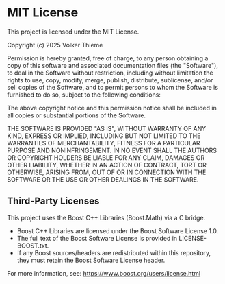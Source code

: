 # MIT License

This project is licensed under the MIT License.

Copyright (c) 2025 Volker Thieme

Permission is hereby granted, free of charge, to any person obtaining a copy
of this software and associated documentation files (the "Software"), to deal
in the Software without restriction, including without limitation the rights
to use, copy, modify, merge, publish, distribute, sublicense, and/or sell
copies of the Software, and to permit persons to whom the Software is
furnished to do so, subject to the following conditions:

The above copyright notice and this permission notice shall be included in
all copies or substantial portions of the Software.

THE SOFTWARE IS PROVIDED "AS IS", WITHOUT WARRANTY OF ANY KIND, EXPRESS OR
IMPLIED, INCLUDING BUT NOT LIMITED TO THE WARRANTIES OF MERCHANTABILITY,
FITNESS FOR A PARTICULAR PURPOSE AND NONINFRINGEMENT. IN NO EVENT SHALL THE
AUTHORS OR COPYRIGHT HOLDERS BE LIABLE FOR ANY CLAIM, DAMAGES OR OTHER
LIABILITY, WHETHER IN AN ACTION OF CONTRACT, TORT OR OTHERWISE, ARISING FROM,
OUT OF OR IN CONNECTION WITH THE SOFTWARE OR THE USE OR OTHER DEALINGS IN
THE SOFTWARE.

## Third-Party Licenses

This project uses the Boost C++ Libraries (Boost.Math) via a C bridge.

- Boost C++ Libraries are licensed under the Boost Software License 1.0.
- The full text of the Boost Software License is provided in LICENSE-BOOST.txt.
- If any Boost sources/headers are redistributed within this repository, they must retain the Boost Software License header.

For more information, see: https://www.boost.org/users/license.html

